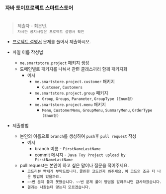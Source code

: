 ### 자바 토이프로젝트 스마트스토어 <br/><br/>
> 제출자 - 최은빈.  
> ```자세한 공지사항은 프로젝트 설명서 확인```


- [프로젝트 설명서](https://echoiing-fastcampus-backend.notion.site/1-Smart-Store-c6ff44eddc4b4e0b908938728646c30c) 문제를 풀어서 제출하시오.

- 파일 이름 작성법
    - ````me.smartstore.project```` 패키지 생성
    - 도메인별로 패키지를 나눠서 관련 클래스끼리 함께 패키지화
        - 예시
            - ```me.smartstore.project.customer``` 패키지
                - ```Customer```, ```Customers```
            - ```me.smartstore.project.group``` 패키지
                - ```Group```, ```Groups```, ```Parameter```, ```GroupType (Enum형)```
            - ```me.smartstore.project.menu``` 패키지
                - ```Menu```, ```CustomerMenu```, ```GroupMenu```, ```SummaryMenu```, ```OrderType (Enum형)```



- 제출방법
    - 본인의 이름으로 ````branch````를 생성하여 ````push````후 ````pull request```` 작성
        - 예시
            - branch 이름 - ````FirstNameLastName````
            - commit 메시지 - ````Java Toy Project upload by FirstNameLastName````
    - pull request는 본인이 하고 싶은 말이나 질문을 적어주세요.
        - ````코드리뷰 빡세게 부탁드립니다.```` ````클린한 코드인지 봐주세요.```` ````이 코드의 조금 더 나은 방법이 있을까요.````
        - ````~~번 문제 풀지 못했습니다.```` ````~~번 문제 풀이 방법을 알려주시면 감사하겠습니다.````
        - ````결과는 나왔는데 맞는지 모르겠습니다.````